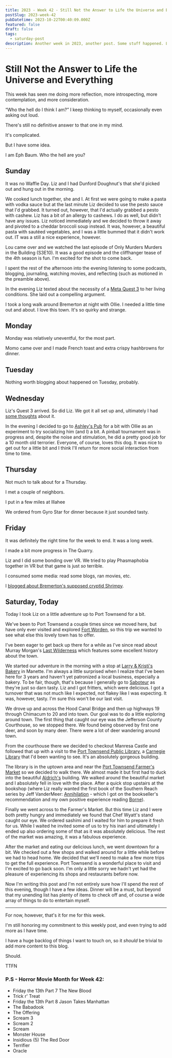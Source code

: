 ```yaml
---
title: 2023 - Week 42 - Still Not the Answer to Life the Universe and Everything
postSlug: 2023-week-42
pubDatetime: 2023-10-22T00:40:09.000Z
featured: false
draft: false
tags:
  - saturday-post
description: Another week in 2023, another post. Some stuff happened. Liz and I played VR. I watched movies. I blogged. I went to Ashley's Pub. Liz and I went to Port Townsend and had a fun little adventure.
---
```


# Still Not the Answer to Life the Universe and Everything

This week has seen me doing more reflection, more introspecting, more contemplation, and more consideration.

“Who the hell do I think I am?” I keep thinking to myself, occasionally even asking out loud.

There's still no definitive answer to that one in my mind.

It's complicated.

But I have some idea.

I am Eph Baum. Who the hell are you?

## Sunday

It was no Waffle Day. Liz and I had Dunford Doughnut's that she'd picked out and hung out in the morning.

We cooked lunch together, she and I. At first we were going to make a pasta with vodka sauce but at the last minute Liz decided to use the pesto sauce that I'd grabbed. It turned out, however, that I'd actually grabbed a pesto with cashew. Liz has a bit of an allergy to cashews. I do as well, but didn't have any issues. Liz noticed immediately and we decided to throw it away and pivoted to a cheddar broccoli soup instead. It was, however, a beautiful pasta with sautéed vegetables, and I was a little bummed that it didn't work out. IT was a still a nice experience, however.

Lou came over and we watched the last episode of Only Murders Murders in the Building (S3E10). It was a good episode and the cliffhanger tease of the 4th season is fun. I'm excited for the shot to come back.

I spent the rest of the afternoon into the evening listening to some podcasts, blogging, journaling, watching movies, and reflecting (such as motioned in the preamble above).

In the evening Liz texted about the necessity of a [Meta Quest 3](https://www.meta.com/quest/quest-3/) to her living conditions. She laid out a compelling argument.

I took a long walk around Bremerton at night with Ollie. I needed a little time out and about. I love this town. It's so quirky and strange.

## Monday

Monday was relatively uneventful, for the most part.

Momo came over and I made French toast and extra crispy hashbrowns for dinner.

## Tuesday

Nothing worth blogging about happened on Tuesday, probably.

## Wednesday

Liz's Quest 3 arrived. So did Liz. We got it all set up and, ultimately I had [some thoughts](/posts/meta-quest-3-impressions/) about it.

In the evening I decided to go to [Ashley's Pub](https://www.ashleys.pub/) for a bit with Ollie as an experiment to try socializing him (and I) a bit. A pinball tournament was in progress and, despite the noise and stimulation, he did a pretty good job for a 10 month old terrorier. Everyone, of course, loves this dog. It was nice to get out for a little bit and I think I'll return for more social interaction from time to time.

## Thursday

Not much to talk about for a Thursday.

I met a couple of neighbors.

I put in a few miles at Illahee

We ordered from Gyro Star for dinner because it just sounded tasty.

## Friday

It was definitely the right time for the week to end. It was a long week.

I made a bit more progress in The Quarry.

Liz and I did some bonding over VR. We tried to play Phasmaphobia together in VR but that game is just _so_ terrible.

I consumed some media: read some blogs, ran movies, etc.

I [blogged about Bremerton's supposed cryptid Shrimpy](/posts/bremerton-shrimpy/).

## Saturday, Today

Today I took Liz on a little adventure up to Port Townsend for a bit.

We've been to Port Townsend a couple times since we moved here, but have only ever visited and explored [Fort Worden](https://fortworden.org/), so this trip we wanted to see what else this lovely town has to offer.

I've been eager to get back up there for a while as I've since read about Murray Morgan's [Last Wilderness](https://www.goodreads.com/book/show/175335.The_Last_Wilderness) which features some excellent history about the town.

We started our adventure in the morning with a stop at [Larry & Kristi's Bakery](https://landkbakery.square.site/) in Manette. I'm always a little surprised when I realize that I've been here for 3 years and haven't yet patronized a local business, especially a bakery. To be fair, though, that's because I generally go to [Saboteur](https://saboteurbakery.com/) as they're just so darn tasty. Liz and I got fritters, which were delicious. I got a turnover that was not much like I expected, not flakey like I was expecting. It was, however, tasty. I'm sure this won't be our last visit.

We drove up and across the Hood Canal Bridge and then up highways 19 through Chimacum to 20 and into town. Our goal was to do a little exploring around town. The first thing that caught our eye was the Jefferson County Courthouse, so we stopped there. We found being observed by first one deer, and soon by many deer. There were a lot of deer wandering around town.

From the courthouse there we decided to checkout Manresa Castle and followed that up with a visit to the [Port Townsend Public Library](https://ptpubliclibrary.org/library), a [Carnegie Library](https://en.wikipedia.org/wiki/Carnegie_library) that I'd been wanting to see. It's an absolutely gorgeous building.

The library is in the uptown area and near the [Port Townsend Farmer's Market](https://jcfmarkets.org/) so we decided to walk there. We almost made it but first had to duck into the beautiful [Aldrich's](https://aldrichs1895.com/) building. We walked around the beautiful market and I absolutely fell in love with the place. After a quick stop upstairs at the bookshop (where Liz really wanted the first book of the Southern Reach series by Jeff VanderMeer: [Annihilation](https://www.goodreads.com/book/show/17934530-annihilation) - which I got on the bookseller's recommendation and my own positive experience reading [Borne](https://www.goodreads.com/book/show/31451186-borne)).

Finally we went across to the Farmer's Market. But this time Liz and I were both pretty hungry and immediately we found that Chef Wyatt's stand caught our eye. We ordered sashimi and I waited for him to prepare it fresh for us. While I waited he invited some of us to try his inari and ultimately I ended up also ordering some of that as it was absolutely delicious. The rest of the market was amazing, it was a fabulous experience.

After the market and eating our delicious lunch, we went downtown for a bit. We checked out a few shops and walked around for a little while before we had to head home. We decided that we'll need to make a few more trips to get the full experience. Port Townsend is a wonderful place to visit and I'm excited to go back soon. I'm only a little sorry we hadn't yet had the pleasure of experiencing its shops and restaurants before now.

Now I'm writing this post and I'm not entirely sure how I'll spend the rest of this evening, though I have a few ideas. Dinner will be a must, but beyond that my unending list has plenty of items to check off and, of course a wide array of things to do to entertain myself.

---

For now, however, that's it for me for this week.

I'm still honoring my commitment to this weekly post, and even trying to add more as I have time.

I have a huge backlog of things I want to touch on, so it _should_ be trivial to add more content to this blog.

Should.

TTFN

### P.S - Horror Movie Month for Week 42:

- Friday the 13th Part 7 The New Blood
- Trick r' Treat
- Friday the 13th Part 8 Jason Takes Manhattan
- The Babadook
- The Offering
- Scream 3
- Scream 2
- Scream
- Monster House
- Insidious (5) The Red Door
- Terrifier
- Oracle
